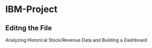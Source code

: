 # IBM-Project

## Editng the File

Analyzing Historical Stock/Revenue Data and Building a Dashboard

<img src >
